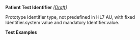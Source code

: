 **Patient Test Identifier** *[[Draft](http://hl7.org/fhir/r4/valueset-publication-status.html)]*

Prototype Identifier type, not predefined in HL7 AU, with fixed Identifier.system value and mandatory Identifier.value.

**Test Examples**